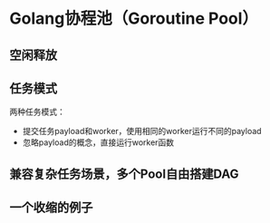 # Golang协程池（Goroutine Pool）



## 空闲释放





## 任务模式

两种任务模式：

- 提交任务payload和worker，使用相同的worker运行不同的payload 
- 忽略payload的概念，直接运行worker函数 





## 兼容复杂任务场景，多个Pool自由搭建DAG





## 一个收缩的例子






